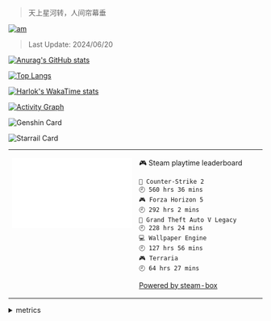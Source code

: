 > 天上星河转，人间帘幕垂

[![am][am-logo]][am-url]
> Last Update: 2024/06/20

[![Anurag's GitHub stats][stat]][github-url]

[![Top Langs][lang]][github-url]

[![Harlok's WakaTime stats][waka]][github-url]

[![Activity Graph][graph]][github-url]

![Genshin Card][genshin-card]

![Starrail Card][starrail-card]

<table>
<tr>
<td style="vertical-align: top;width: 50%">

[![GitHub Stats][stats-src]][stats-href]

</td>
<td style="vertical-align: top;width: 50%">

<!-- steam-box start -->
🎮 Steam playtime leaderboard
```text
🔫 Counter-Strike 2                 🕘 560 hrs 36 mins
🎮 Forza Horizon 5                  🕘 292 hrs 2 mins
🚓 Grand Theft Auto V Legacy        🕘 228 hrs 24 mins
💻 Wallpaper Engine                 🕘 127 hrs 56 mins
🎮 Terraria                         🕘 64 hrs 27 mins
```
<!-- Powered by https://github.com/YouEclipse/steam-box . -->
<!-- steam-box end -->

[Powered by steam-box](https://github.com/YouEclipse/steam-box)

</td>
</tr>
</table>

<details>
  <summary>metrics</summary>

![](github-metrics.svg)
</details>

[github-logo]:https://img.shields.io/badge/-GitHub-black?logo=GitHub&style=flat-square

[github-url]:https://github.com/qhy040404

[am-logo]:https://img.shields.io/badge/Apple%20Music-Playlist-FA243C?logo=applemusic&logoColor=white&style=flat-square

[am-url]:https://music.apple.com/cn/playlist/favorite-songs/pl.u-doUdaBmbR

[stats-href]:https://github.com/qhy040404/github-stats

[stats-src]:https://raw.githubusercontent.com/qhy040404/github-stats/master/generated/overview.svg#gh-dark-mode-only

[stat]:https://github-readme-stats-qhy040404.vercel.app/api?username=qhy040404&count_private=true&include_all_commits=true&show_icons=true&theme=dark

[lang]:https://github-readme-stats-qhy040404.vercel.app/api/top-langs/?username=qhy040404&layout=compact&theme=dark&card_width=448&langs_count=10&exclude_repo=unlock-music&hide=inno%20setup

[waka]:https://github-readme-stats-qhy040404.vercel.app/api/wakatime?username=qhy040404&theme=dark&layout=compact

[graph]:https://github-readme-activity-graph-qhy040404.vercel.app/graph?username=qhy040404&theme=react-dark

[genshin-card]:https://hoyocard.qhy04.com/gs/detail/rand/318490747.png

[starrail-card]:https://hoyocard.qhy04.com/sr/detail/rand/318490747.png
